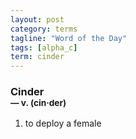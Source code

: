 ```yaml
---
layout: post
category: terms
tagline: "Word of the Day"
tags: [alpha_c]
term: cinder
---
```


<h3>Cinder<br/> <small>&mdash; v. (cin<span>&middot;</span>der)</small></h3>
<p><ol>
<li>to deploy a female</li>
</ol></p>
